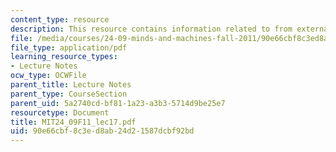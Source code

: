 ```yaml
---
content_type: resource
description: This resource contains information related to from externalism to perception.
file: /media/courses/24-09-minds-and-machines-fall-2011/90e66cbf8c3ed8ab24d21587dcbf92bd_MIT24_09F11_lec17.pdf
file_type: application/pdf
learning_resource_types:
- Lecture Notes
ocw_type: OCWFile
parent_title: Lecture Notes
parent_type: CourseSection
parent_uid: 5a2740cd-bf81-1a23-a3b3-5714d9be25e7
resourcetype: Document
title: MIT24_09F11_lec17.pdf
uid: 90e66cbf-8c3e-d8ab-24d2-1587dcbf92bd
---
```

